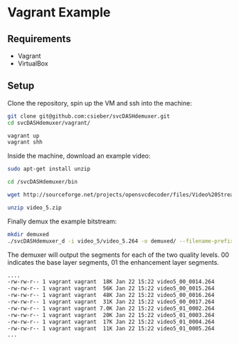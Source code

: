 # Vagrant Example

## Requirements

 - Vagrant
 - VirtualBox
 
## Setup

Clone the repository, spin up the VM and ssh into the machine:

```bash
git clone git@github.com:csieber/svcDASHdemuxer.git
cd svcDASHdemuxer/vagrant/

vagrant up
vagrant shh
```

Inside the machine, download an example video:

```bash
sudo apt-get install unzip

cd /svcDASHdemuxer/bin

wget http://sourceforge.net/projects/opensvcdecoder/files/Video%20Streams/video_5.zip/download -O video_5.zip

unzip video_5.zip
```

Finally demux the example bitstream:

```bash
mkdir demuxed
./svcDASHdemuxer_d -i video_5/video_5.264 -o demuxed/ --filename-prefix video5_
```

The demuxer will output the segments for each of the two quality levels. 00 indicates the base layer segments, 01 the enhancement layer segments.

```bash
....
-rw-rw-r-- 1 vagrant vagrant  18K Jan 22 15:22 video5_00_0014.264
-rw-rw-r-- 1 vagrant vagrant  56K Jan 22 15:22 video5_00_0015.264
-rw-rw-r-- 1 vagrant vagrant  48K Jan 22 15:22 video5_00_0016.264
-rw-rw-r-- 1 vagrant vagrant  31K Jan 22 15:22 video5_00_0017.264
-rw-rw-r-- 1 vagrant vagrant 7.0K Jan 22 15:22 video5_01_0002.264
-rw-rw-r-- 1 vagrant vagrant  20K Jan 22 15:22 video5_01_0003.264
-rw-rw-r-- 1 vagrant vagrant  17K Jan 22 15:22 video5_01_0004.264
-rw-rw-r-- 1 vagrant vagrant  11K Jan 22 15:22 video5_01_0005.264
...
```

